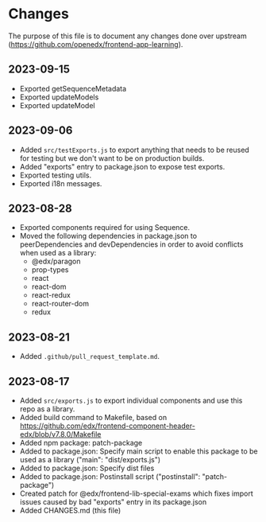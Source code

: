 # Changes

The purpose of this file is to document any changes done over upstream (https://github.com/openedx/frontend-app-learning).

## 2023-09-15

- Exported getSequenceMetadata
- Exported  updateModels
- Exported updateModel

## 2023-09-06

- Added `src/testExports.js` to export anything that needs to be reused for testing but we don't want to be on production builds.
- Added "exports" entry to package.json to expose test exports.
- Exported testing utils.
- Exported i18n messages.

## 2023-08-28

- Exported components required for using Sequence.
- Moved the following dependencies in package.json to peerDependencies and devDependencies in order to avoid conflicts when used as a library:
  - @edx/paragon
  - prop-types
  - react
  - react-dom
  - react-redux
  - react-router-dom
  - redux

## 2023-08-21

- Added `.github/pull_request_template.md`.

## 2023-08-17

- Added `src/exports.js` to export individual components and use this repo as a library.
- Added build command to Makefile, based on https://github.com/edx/frontend-component-header-edx/blob/v7.8.0/Makefile
- Added npm package: patch-package
- Added to package.json: Specify main script to enable this package to be used as a library ("main": "dist/exports.js")
- Added to package.json: Specify dist files
- Added to package.json: Postinstall script ("postinstall": "patch-package")
- Created patch for @edx/frontend-lib-special-exams which fixes import issues caused by bad "exports" entry in its package.json
- Added CHANGES.md (this file)
